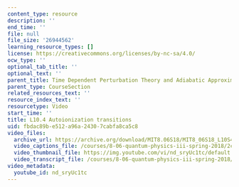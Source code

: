 ```yaml
---
content_type: resource
description: ''
end_time: ''
file: null
file_size: '26944562'
learning_resource_types: []
license: https://creativecommons.org/licenses/by-nc-sa/4.0/
ocw_type: ''
optional_tab_title: ''
optional_text: ''
parent_title: Time Dependent Perturbation Theory and Adiabatic Approximation
parent_type: CourseSection
related_resources_text: ''
resource_index_text: ''
resourcetype: Video
start_time: ''
title: L10.4 Autoionization transitions
uid: fbdac89b-e512-a96a-2430-7cabfa8ca5c8
video_files:
  archive_url: https://archive.org/download/MIT8.06S18/MIT8_06S18_L10S4_300k.mp4
  video_captions_file: /courses/8-06-quantum-physics-iii-spring-2018/2c2347c509405c66b3e362a8be68a22c_nd_sryUc1tc.vtt
  video_thumbnail_file: https://img.youtube.com/vi/nd_sryUc1tc/default.jpg
  video_transcript_file: /courses/8-06-quantum-physics-iii-spring-2018/4ec6cfc097497b02ae53d980579c42df_nd_sryUc1tc.pdf
video_metadata:
  youtube_id: nd_sryUc1tc
---
```

